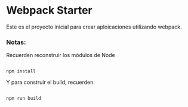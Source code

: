 # Webpack Starter

Este es el proyecto inicial para crear aploicaciones utilizando webpack.

### Notas:
Recuerden reconstruir los módulos de Node
```

npm install
```

Y para construir el build, recuerden:
```

npm run build
```